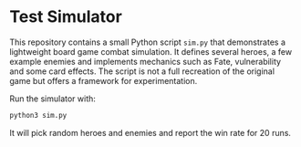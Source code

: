 # Test Simulator

This repository contains a small Python script `sim.py` that demonstrates a
lightweight board game combat simulation. It defines several heroes, a few
example enemies and implements mechanics such as Fate, vulnerability and some
card effects. The script is not a full recreation of the original game but
offers a framework for experimentation.

Run the simulator with:

```bash
python3 sim.py
```

It will pick random heroes and enemies and report the win rate for 20 runs.
